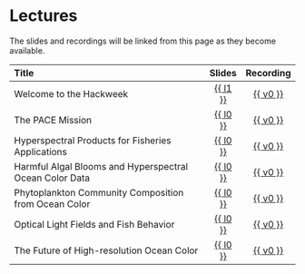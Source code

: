 # Lectures

The slides and recordings will be linked from this page as they become available.

| Title | Slides | Recording |
| :---- | :----: | :-------: |
| Welcome to the Hackweek      | [{{ l1 }}][welcome-view]  | [{{ v0 }}][welcome-vid] |
| The PACE Mission             | [{{ l0 }}][pace-view]     | [{{ v0 }}][pace-vid] |
| Hyperspectral Products for Fisheries Applications  |  [{{ l0 }}][hyper-view]    | [{{ v0 }}][hyper-vid] |
| Harmful Algal Blooms and Hyperspectral Ocean Color Data     | [{{ l0 }}][habs-view]   | [{{ v0 }}][habs-vid] |
| Phytoplankton Community Composition from Ocean Color  | [{{ l0 }}][phyto-view]  | [{{ v0 }}][phyto-vid] |
| Optical Light Fields and Fish Behavior | [{{ l0 }}][light-view]   | [{{ v0 }}][light-vid] |
| The Future of High-resolution Ocean Color | [{{ l0 }}][future-view]  | [{{ v0 }}][future-vid] |

<!-- 
| Chlorophyll, Fish and Fisheries Management    | [{{ l0 }}][fish-view]  | [{{ v0 }}][fish-vid] | 
-->


[welcome-view]: https://docs.google.com/presentation/d/1fS9mCqvg_kWwCQ0Ud5_9uLb1CjNBw62e/present
[welcome-dl]: ""
[welcome-vid]: ""
[hyper-view]: ""
[hyper-dl]: ""
[hyper-vid]: ""
[pace-view]: ""
[pace-dl]: ""
[pace-vid]: ""
[habs-view]: ""
[habs-dl]: ""
[habs-vid]: ""
[phyto-view]: ""
[phyto-dl]: ""
[phyto-vid]: ""
[light-view]: ""
[light-dl]: ""
[light-vid]: ""
[future-view]: ""
[future-dl]: ""
[future-vid]: ""
[fish-view]: ""
[fish-dl]: ""
[fish-vid]: ""
